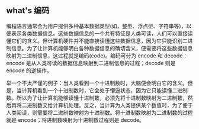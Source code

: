 ## what's 编码

编程语言通常会为用户提供多种基本数据类型(如，整型、浮点型、字符串等)，以便表示各类数据信息。这些数据信息的一个共有特征是人类可读，人们可以直接读懂它们的含义。但计算机硬件并不能直接读懂这些数据信息，因为它只能识别二进制信息。为了让计算机能够明白各种数据信息的确切含义，便需要将这些数据信息映射为二进制信息，这过程就是编码(code)。编码可分为 encode 和 decode：encode 是从人类可读的数据信息映射到二进制信息的过程；decode 则是 encode 的逆操作。

举一个不太严谨的例子：当人类看到一个十进制数时，大脑便会明白它的含义。但是，当计算机看到一个十进制数时，它会处于懵逼状态，因为它只能读懂二进制数。所以为了让计算机能够读懂十进制数，必须先将十进制数映射为二进制数，然后再将二进制数交给计算机处理。反之，当计算为人类提供某个数值时，为了便于人类阅读，则需要将二进制数映射为十进制数。将十进制数映射为二进制数的过程就是 encode；将进制数映射为十进制数过程则是 decode。
